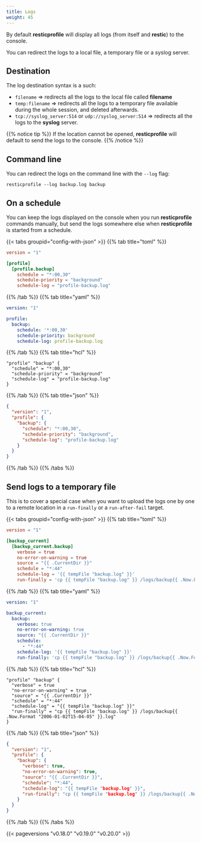 ```yaml
---
title: Logs
weight: 45
---
```


By default **resticprofile** will display all logs (from itself and **restic**) to the console.

You can redirect the logs to a local file, a temporary file or a syslog server.

## Destination

The log destination syntax is a such:
* `filename` => redirects all the logs to the local file called **filename**
* `temp:filename` => redirects all the logs to a temporary file available during the whole session, and deleted afterwards.
* `tcp://syslog_server:514` or `udp://syslog_server:514` => redirects all the logs to the **syslog** server.

{{% notice tip %}}
If the location cannot be opened, **resticprofile** will default to send the logs to the console.
{{% /notice %}}

## Command line

You can redirect the logs on the command line with the `--log` flag:

```shell
resticprofile --log backup.log backup
```

## On a schedule

You can keep the logs displayed on the console when you run **resticprofile** commands manually, but send the logs somewhere else when **resticprofile** is started from a schedule.


{{< tabs groupid="config-with-json" >}}
{{% tab title="toml" %}}

```toml
version = "1"

[profile]
  [profile.backup]
    schedule = "*:00,30"
    schedule-priority = "background"
    schedule-log = "profile-backup.log"
```

{{% /tab %}}
{{% tab title="yaml" %}}

```yaml
version: "1"

profile:
  backup:
    schedule: '*:00,30'
    schedule-priority: background
    schedule-log: profile-backup.log
```

{{% /tab %}}
{{% tab title="hcl" %}}

```hcl
"profile" "backup" {
  "schedule" = "*:00,30"
  "schedule-priority" = "background"
  "schedule-log" = "profile-backup.log"
}
```

{{% /tab %}}
{{% tab title="json" %}}

```json
{
  "version": "1",
  "profile": {
    "backup": {
      "schedule": "*:00,30",
      "schedule-priority": "background",
      "schedule-log": "profile-backup.log"
    }
  }
}
```

{{% /tab %}}
{{% /tabs %}}

## Send logs to a temporary file

This is to cover a special case when you want to upload the logs one by one to a remote location in a `run-finally` or a `run-after-fail` target.

{{< tabs groupid="config-with-json" >}}
{{% tab title="toml" %}}

```toml
version = "1"

[backup_current]
  [backup_current.backup]
    verbose = true
    no-error-on-warning = true
    source = "{{ .CurrentDir }}"
    schedule = "*:44"
    schedule-log = '{{ tempFile "backup.log" }}'
    run-finally = 'cp {{ tempFile "backup.log" }} /logs/backup{{ .Now.Format "2006-01-02T15-04-05" }}.log'
```

{{% /tab %}}
{{% tab title="yaml" %}}

```yaml
version: "1"

backup_current:
  backup:
    verbose: true
    no-error-on-warning: true
    source: "{{ .CurrentDir }}"
    schedule:
      - "*:44"
    schedule-log: '{{ tempFile "backup.log" }}'
    run-finally: 'cp {{ tempFile "backup.log" }} /logs/backup{{ .Now.Format "2006-01-02T15-04-05" }}.log'
```

{{% /tab %}}
{{% tab title="hcl" %}}

```hcl
"profile" "backup" {
  "verbose" = true
  "no-error-on-warning" = true
  "source" = "{{ .CurrentDir }}"
  "schedule" = "*:44"
  "schedule-log" = "{{ tempFile "backup.log" }}"
  "run-finally" = "cp {{ tempFile "backup.log" }} /logs/backup{{ .Now.Format "2006-01-02T15-04-05" }}.log"
}
```

{{% /tab %}}
{{% tab title="json" %}}

```json
{
  "version": "1",
  "profile": {
    "backup": {
      "verbose": true,
      "no-error-on-warning": true,
      "source": "{{ .CurrentDir }}",
      "schedule": "*:44",
      "schedule-log": "{{ tempFile "backup.log" }}",
      "run-finally": "cp {{ tempFile "backup.log" }} /logs/backup{{ .Now.Format "2006-01-02T15-04-05" }}.log"
    }
  }
}
```

{{% /tab %}}
{{% /tabs %}}

{{< pageversions "v0.18.0" "v0.19.0" "v0.20.0" >}}
